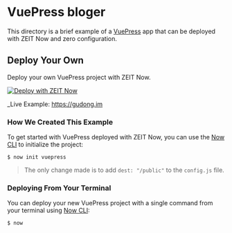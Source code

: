 # VuePress bloger

This directory is a brief example of a [VuePress](https://vuepress.vuejs.org/) app that can be deployed with ZEIT Now and zero configuration.

## Deploy Your Own

Deploy your own VuePress project with ZEIT Now.

[![Deploy with ZEIT Now](https://zeit.co/button)](https://zeit.co/new/project?template=https://github.com/zeit/now-examples/tree/master/vuepress)

_Live Example: https://gudong.im

### How We Created This Example

To get started with VuePress deployed with ZEIT Now, you can use the [Now CLI](https://zeit.co/download) to initialize the project:

```shell
$ now init vuepress
```

> The only change made is to add `dest: "/public"` to the `config.js` file.

### Deploying From Your Terminal

You can deploy your new VuePress project with a single command from your terminal using [Now CLI](https://zeit.co/download):

```shell
$ now
```
